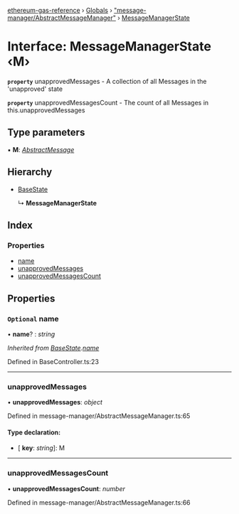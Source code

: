 [ethereum-gas-reference](../README.md) › [Globals](../globals.md) › ["message-manager/AbstractMessageManager"](../modules/_message_manager_abstractmessagemanager_.md) › [MessageManagerState](_message_manager_abstractmessagemanager_.messagemanagerstate.md)

# Interface: MessageManagerState ‹**M**›

**`property`** unapprovedMessages - A collection of all Messages in the 'unapproved' state

**`property`** unapprovedMessagesCount - The count of all Messages in this.unapprovedMessages

## Type parameters

▪ **M**: *[AbstractMessage](_message_manager_abstractmessagemanager_.abstractmessage.md)*

## Hierarchy

* [BaseState](_basecontroller_.basestate.md)

  ↳ **MessageManagerState**

## Index

### Properties

* [name](_message_manager_abstractmessagemanager_.messagemanagerstate.md#optional-name)
* [unapprovedMessages](_message_manager_abstractmessagemanager_.messagemanagerstate.md#unapprovedmessages)
* [unapprovedMessagesCount](_message_manager_abstractmessagemanager_.messagemanagerstate.md#unapprovedmessagescount)

## Properties

### `Optional` name

• **name**? : *string*

*Inherited from [BaseState](_basecontroller_.basestate.md).[name](_basecontroller_.basestate.md#optional-name)*

Defined in BaseController.ts:23

___

###  unapprovedMessages

• **unapprovedMessages**: *object*

Defined in message-manager/AbstractMessageManager.ts:65

#### Type declaration:

* \[ **key**: *string*\]: M

___

###  unapprovedMessagesCount

• **unapprovedMessagesCount**: *number*

Defined in message-manager/AbstractMessageManager.ts:66
